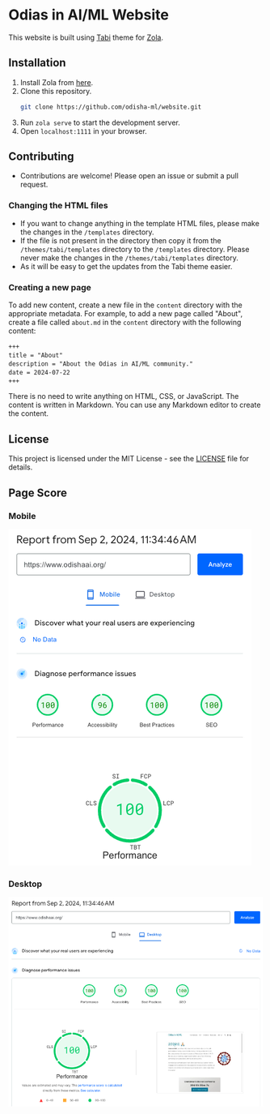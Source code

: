 # Odias in AI/ML Website
This website is built using [Tabi](https://welpo.github.io/tabi/) theme for [Zola](https://www.getzola.org/).

## Installation

1. Install Zola from [here](https://www.getzola.org/documentation/getting-started/installation/).
2. Clone this repository.
    ```bash
    git clone https://github.com/odisha-ml/website.git
    ```
3. Run `zola serve` to start the development server.
4. Open `localhost:1111` in your browser.

## Contributing

* Contributions are welcome! Please open an issue or submit a pull request.
### Changing the HTML files
* If you want to change anything in the template HTML files, please make the changes in the `/templates` directory. 
* If the file is not present in the directory then copy it from the `/themes/tabi/templates` directory to the `/templates` directory. Please never make the changes in the `/themes/tabi/templates` directory. 
* As it will be easy to get the updates from the Tabi theme easier.

### Creating a new page
To add new content, create a new file in the `content` directory with the appropriate metadata. For example, to add a new page called "About", create a file called `about.md` in the `content` directory with the following content:

```markdown
+++
title = "About"
description = "About the Odias in AI/ML community."
date = 2024-07-22
+++
```
There is no need to write anything on HTML, CSS, or JavaScript. The content is written in Markdown. You can use any Markdown editor to create the content.

## License

This project is licensed under the MIT License - see the [LICENSE](LICENSE) file for details.

## Page Score
### Mobile
![Page Score Mobile](/static/images/page-score-mobile.webp)
### Desktop
![Page Score Desktop](/static/images/page-score-desktop.webp)